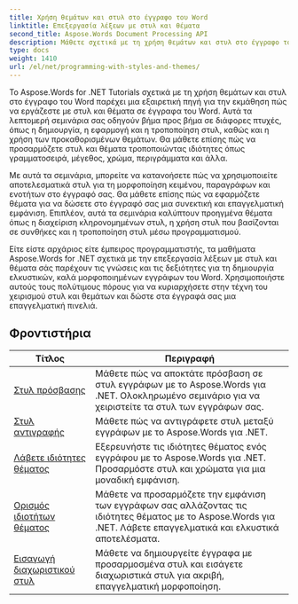 ```yaml
---
title: Χρήση θεμάτων και στυλ στο έγγραφο του Word
linktitle: Επεξεργασία λέξεων με στυλ και θέματα
second_title: Aspose.Words Document Processing API
description: Μάθετε σχετικά με τη χρήση θεμάτων και στυλ στο έγγραφο του Word με το Aspose.Words για .NET. Μάθετε πώς να δημιουργείτε, να εφαρμόζετε και να προσαρμόζετε στυλ και θέματα στα έγγραφά σας στο Word με αναλυτικούς οδηγούς και δείγματα κώδικα C#.
type: docs
weight: 1410
url: /el/net/programming-with-styles-and-themes/
---
```

Το Aspose.Words for .NET Tutorials σχετικά με τη χρήση θεμάτων και στυλ στο έγγραφο του Word παρέχει μια εξαιρετική πηγή για την εκμάθηση πώς να εργάζεστε με στυλ και θέματα σε έγγραφα του Word. Αυτά τα λεπτομερή σεμινάρια σας οδηγούν βήμα προς βήμα σε διάφορες πτυχές, όπως η δημιουργία, η εφαρμογή και η τροποποίηση στυλ, καθώς και η χρήση των προκαθορισμένων θεμάτων. Θα μάθετε επίσης πώς να προσαρμόζετε στυλ και θέματα τροποποιώντας ιδιότητες όπως γραμματοσειρά, μέγεθος, χρώμα, περιγράμματα και άλλα.

Με αυτά τα σεμινάρια, μπορείτε να κατανοήσετε πώς να χρησιμοποιείτε αποτελεσματικά στυλ για τη μορφοποίηση κειμένου, παραγράφων και ενοτήτων στο έγγραφό σας. Θα μάθετε επίσης πώς να εφαρμόζετε θέματα για να δώσετε στο έγγραφό σας μια συνεκτική και επαγγελματική εμφάνιση. Επιπλέον, αυτά τα σεμινάρια καλύπτουν προηγμένα θέματα όπως η διαχείριση κληρονομημένων στυλ, η χρήση στυλ που βασίζονται σε συνθήκες και η τροποποίηση στυλ μέσω προγραμματισμού.

Είτε είστε αρχάριος είτε έμπειρος προγραμματιστής, τα μαθήματα Aspose.Words for .NET σχετικά με την επεξεργασία λέξεων με στυλ και θέματα σάς παρέχουν τις γνώσεις και τις δεξιότητες για τη δημιουργία ελκυστικών, καλά μορφοποιημένων εγγράφων του Word. Χρησιμοποιήστε αυτούς τους πολύτιμους πόρους για να κυριαρχήσετε στην τέχνη του χειρισμού στυλ και θεμάτων και δώστε στα έγγραφά σας μια επαγγελματική πινελιά.

 ## Φροντιστήρια
| Τίτλος | Περιγραφή |
| --- | --- |
| [Στυλ πρόσβασης](./access-styles/) | Μάθετε πώς να αποκτάτε πρόσβαση σε στυλ εγγράφων με το Aspose.Words για .NET. Ολοκληρωμένο σεμινάριο για να χειριστείτε τα στυλ των εγγράφων σας. |
| [Στυλ αντιγραφής](./copy-styles/) | Μάθετε πώς να αντιγράφετε στυλ μεταξύ εγγράφων με το Aspose.Words για .NET. |
| [Λάβετε ιδιότητες θέματος](./get-theme-properties/) | Εξερευνήστε τις ιδιότητες θέματος ενός εγγράφου με το Aspose.Words για .NET. Προσαρμόστε στυλ και χρώματα για μια μοναδική εμφάνιση. |
| [Ορισμός ιδιοτήτων θέματος](./set-theme-properties/) | Μάθετε να προσαρμόζετε την εμφάνιση των εγγράφων σας αλλάζοντας τις ιδιότητες θέματος με το Aspose.Words για .NET. Λάβετε επαγγελματικά και ελκυστικά αποτελέσματα. |
| [Εισαγωγή διαχωριστικού στυλ](./insert-style-separator/) | Μάθετε να δημιουργείτε έγγραφα με προσαρμοσμένα στυλ και εισάγετε διαχωριστικά στυλ για ακριβή, επαγγελματική μορφοποίηση. |